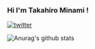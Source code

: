 ### Hi I'm Takahiro Minami !

[![twitter](https://img.shields.io/twitter/follow/tMinamiii?label=Follow%20me%20%21)](https://twitter.com/tMinamiii)

![Anurag's github stats](https://github-readme-stats.vercel.app/api?username=tMinamiii&show_icons=true&count_private=true)


